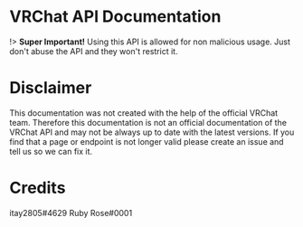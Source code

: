 # VRChat API Documentation
!> **Super Important!** Using this API is allowed for non malicious usage. Just don't abuse the API and they won't restrict it.

# Disclaimer

This documentation was not created with the help of the official VRChat team. Therefore this documentation is not an official documentation of the VRChat API and may not be always up to date with the latest versions. If you find that a page or endpoint is not longer valid please create an issue and tell us so we can fix it.

# Credits

itay2805#4629
Ruby Rose#0001
